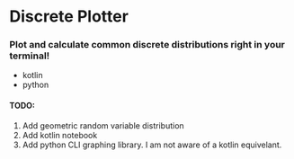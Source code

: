 # Discrete Plotter
### Plot and calculate common discrete distributions right in your terminal!

- kotlin
- python

#### TODO:
1. Add geometric random variable distribution
2. Add kotlin notebook
3. Add python CLI graphing library. I am not aware of a kotlin equivelant.
